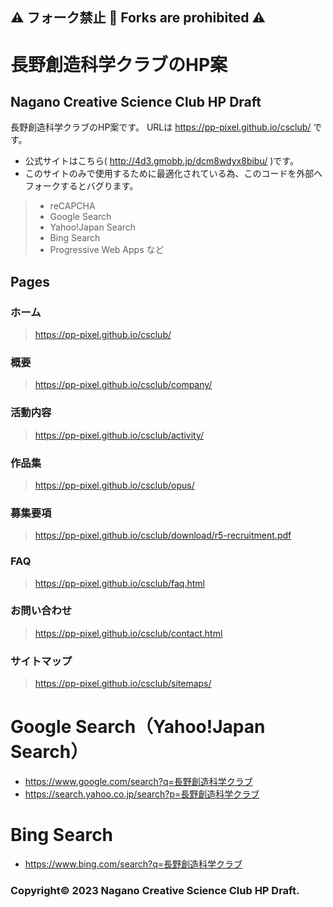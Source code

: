 ## ⚠ フォーク禁止 🚫 Forks are prohibited ⚠
# 長野創造科学クラブのHP案
## Nagano Creative Science Club HP Draft

長野創造科学クラブのHP案です。
  URLは https://pp-pixel.github.io/csclub/ です。
- 公式サイトはこちら( http://4d3.gmobb.jp/dcm8wdyx8bibu/ )です。
- このサイトのみで使用するために最適化されている為、このコードを外部へフォークするとバグります。
>   - reCAPCHA
>   - Google Search
>   - Yahoo!Japan Search
>   - Bing Search
>   - Progressive Web Apps
>      など
## Pages
### ホーム
> https://pp-pixel.github.io/csclub/ <br>
### 概要
> https://pp-pixel.github.io/csclub/company/ <br>
### 活動内容
> https://pp-pixel.github.io/csclub/activity/ <br>
### 作品集
> https://pp-pixel.github.io/csclub/opus/
### 募集要項
> https://pp-pixel.github.io/csclub/download/r5-recruitment.pdf <br>
### FAQ
> https://pp-pixel.github.io/csclub/faq.html <br>
### お問い合わせ
> https://pp-pixel.github.io/csclub/contact.html <br>
### サイトマップ
> https://pp-pixel.github.io/csclub/sitemaps/<br>

# Google Search（Yahoo!Japan Search）
- https://www.google.com/search?q=長野創造科学クラブ
- https://search.yahoo.co.jp/search?p=長野創造科学クラブ

# Bing Search
- https://www.bing.com/search?q=長野創造科学クラブ

### Copyright© 2023 Nagano Creative Science Club HP Draft.
